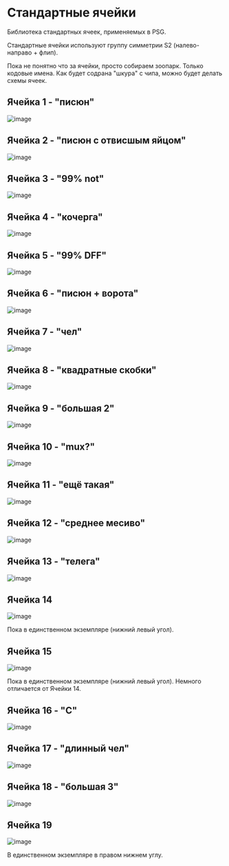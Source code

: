 # Стандартные ячейки

Библиотека стандартных ячеек, применяемых в PSG.

Стандартные ячейки используют группу симметрии S2 (налево-направо + флип).

Пока не понятно что за ячейки, просто собираем зоопарк. Только кодовые имена. Как будет содрана "шкура" с чипа, можно будет делать схемы ячеек.

## Ячейка 1 - "писюн"

![image](https://user-images.githubusercontent.com/5828819/175828155-b9515f2e-2b66-4da4-86f1-a14564c949ac.png)

## Ячейка 2 - "писюн с отвисшым яйцом"

![image](https://user-images.githubusercontent.com/5828819/175828162-69dcf454-e27e-4bb9-aa23-9b45bb4da4f8.png)

## Ячейка 3 - "99% not"

![image](https://user-images.githubusercontent.com/5828819/175828185-c3d8d309-6e06-4d31-9407-ce7882585c71.png)

## Ячейка 4 - "кочерга"

![image](https://user-images.githubusercontent.com/5828819/175828193-f8cd0cd6-c3d2-421a-b0d5-5c432deee133.png)

## Ячейка 5 - "99% DFF"

![image](https://user-images.githubusercontent.com/5828819/175957768-2fb18bf3-0f28-4936-ae84-23d2bfefcf88.png)

## Ячейка 6 - "писюн + ворота"

![image](https://user-images.githubusercontent.com/5828819/175828255-fcc3b21d-1581-41ae-8568-4f52225abaf9.png)

## Ячейка 7 - "чел"

![image](https://user-images.githubusercontent.com/5828819/175828343-ca770b7b-c711-4926-9c7d-ecec5fb66e1b.png)

## Ячейка 8 - "квадратные скобки"

![image](https://user-images.githubusercontent.com/5828819/175957964-541661c6-e339-40c5-a8da-9e1b2a712aab.png)

## Ячейка 9 - "большая 2"

![image](https://user-images.githubusercontent.com/5828819/175958669-7aa6f479-e25a-481c-abe2-32311ec462e9.png)

## Ячейка 10 - "mux?"

![image](https://user-images.githubusercontent.com/5828819/175828434-def8dd3c-53b6-4d24-a516-ee5cc95f0329.png)

## Ячейка 11 - "ещё такая"

![image](https://user-images.githubusercontent.com/5828819/175959809-c1862af9-696c-46fe-9019-12709208eeb8.png)

## Ячейка 12 - "среднее месиво"

![image](https://user-images.githubusercontent.com/5828819/175828469-cc7eb04a-b432-42e6-9993-2a5ab3a4f7a3.png)

## Ячейка 13 - "телега"

![image](https://user-images.githubusercontent.com/5828819/175828496-8fb2ec44-639f-4f8a-8e6e-b1a8025b9a3d.png)

## Ячейка 14

![image](https://user-images.githubusercontent.com/5828819/175828573-7624076a-974f-4a9d-925d-074ff6fd7563.png)

Пока в единственном экземпляре (нижний левый угол).

## Ячейка 15

![image](https://user-images.githubusercontent.com/5828819/175828586-a9f2d510-197e-467b-a42a-39891fc2ff49.png)

Пока в единственном экземпляре (нижний левый угол). Немного отличается от Ячейки 14.

## Ячейка 16 - "C"

![image](https://user-images.githubusercontent.com/5828819/175958334-d19d87ae-733f-43b7-aa7c-a20700d82527.png)

## Ячейка 17 - "длинный чел"

![image](https://user-images.githubusercontent.com/5828819/175958473-c3b2788c-d1af-4d75-8925-04c54ab030c2.png)

## Ячейка 18 - "большая 3"

![image](https://user-images.githubusercontent.com/5828819/175959078-5cf9f231-baaa-4a33-add7-f35cdb7e9b32.png)

## Ячейка 19

![image](https://user-images.githubusercontent.com/5828819/175959384-6d79e735-510f-4cd9-a2bb-2bce819033a5.png)

В единственном экземпляре в правом нижнем углу.
